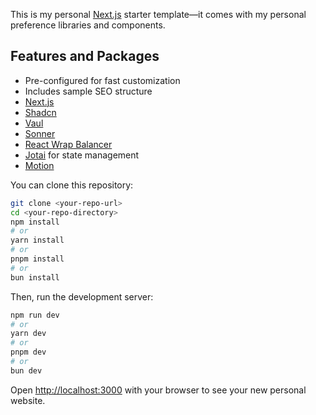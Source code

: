 This is my personal [Next.js](https://nextjs.org) starter template—it comes with my personal preference libraries and components. 

## Features and Packages

- Pre-configured for fast customization
- Includes sample SEO structure
- [Next.js](https://nextjs.org)
- [Shadcn](https://ui.shadcn.com/)
- [Vaul](https://vaul.emilkowal.ski/)
- [Sonner](https://sonner.emilkowal.ski/)
- [React Wrap Balancer](https://github.com/shuding/react-wrap-balancer)
- [Jotai](https://jotai.org/) for state management
- [Motion](https://motion.dev/)

You can clone this repository:

```bash
git clone <your-repo-url>
cd <your-repo-directory>
npm install
# or
yarn install
# or
pnpm install
# or
bun install
```

Then, run the development server:

```bash
npm run dev
# or
yarn dev
# or
pnpm dev
# or
bun dev
```

Open [http://localhost:3000](http://localhost:3000) with your browser to see your new personal website.
